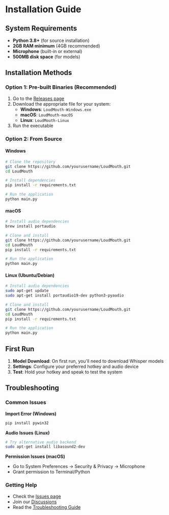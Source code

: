 # Installation Guide

## System Requirements

- **Python 3.8+** (for source installation)
- **2GB RAM minimum** (4GB recommended)
- **Microphone** (built-in or external)
- **500MB disk space** (for models)

## Installation Methods

### Option 1: Pre-built Binaries (Recommended)

1. Go to the [Releases page](https://github.com/yourusername/LoudMouth/releases)
2. Download the appropriate file for your system:
   - **Windows**: `LoudMouth-Windows.exe`
   - **macOS**: `LoudMouth-macOS`
   - **Linux**: `LoudMouth-Linux`
3. Run the executable

### Option 2: From Source

#### Windows
```bash
# Clone the repository
git clone https://github.com/yourusername/LoudMouth.git
cd LoudMouth

# Install dependencies
pip install -r requirements.txt

# Run the application
python main.py
```

#### macOS
```bash
# Install audio dependencies
brew install portaudio

# Clone and install
git clone https://github.com/yourusername/LoudMouth.git
cd LoudMouth
pip install -r requirements.txt

# Run the application
python main.py
```

#### Linux (Ubuntu/Debian)
```bash
# Install audio dependencies
sudo apt-get update
sudo apt-get install portaudio19-dev python3-pyaudio

# Clone and install
git clone https://github.com/yourusername/LoudMouth.git
cd LoudMouth
pip install -r requirements.txt

# Run the application
python main.py
```

## First Run

1. **Model Download**: On first run, you'll need to download Whisper models
2. **Settings**: Configure your preferred hotkey and audio device
3. **Test**: Hold your hotkey and speak to test the system

## Troubleshooting

### Common Issues

**Import Error (Windows)**
```bash
pip install pywin32
```

**Audio Issues (Linux)**
```bash
# Try alternative audio backend
sudo apt-get install libasound2-dev
```

**Permission Issues (macOS)**
- Go to System Preferences → Security & Privacy → Microphone
- Grant permission to Terminal/Python

### Getting Help

- Check the [Issues page](https://github.com/yourusername/LoudMouth/issues)
- Join our [Discussions](https://github.com/yourusername/LoudMouth/discussions)
- Read the [Troubleshooting Guide](TROUBLESHOOTING.md) 